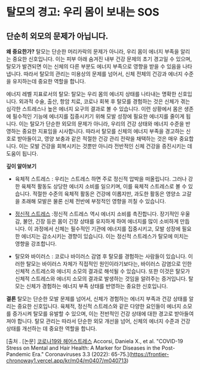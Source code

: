 ﻿

# 탈모의 경고: 우리 몸이 보내는 SOS

## 단순히 외모의 문제가 아닙니다.

**왜 중요한가?** 
탈모는 단순한 머리카락의 문제가 아니라, 우리 몸이 에너지 부족을 알리는 중요한 신호입니다. 이는 피부 아래 숨겨진 내부 건강 문제의 초기 경고일 수 있으며, 탈모가 발견되면 이는 신체의 다른 부분도 에너지 부족으로 영향을 받을 수 있음을 나타냅니다. 따라서 탈모의 관리는 미용상의 문제를 넘어서, 신체 전체의 건강과 에너지 수준을 유지하는데 중요한 역할을 합니다. 

에너지 레벨 지표로서의 탈모: 탈모는 우리 몸의 에너지 상태를 나타내는 명확한 신호입니다. 외과적 수술, 출산, 항암 치료, 코로나 회복 후 탈모를 경험하는 것은 신체가 겪는 심각한 스트레스나 높은 에너지 요구의 결과로 볼 수 있습니다. 이런 상황에서 몸은 생존에 필수적인 기능에 에너지를 집중시키기 위해 모발 성장에 필요한 에너지를 줄이게 됩니다. 이는 탈모가 단순한 외모의 문제가 아니라, 우리의 건강 상태와 에너지 수준을 반영하는 중요한 지표임을 시사합니다. 따라서 탈모를 신체의 에너지 부족을 경고하는 신호로 받아들이고, 영양 보충과 같은 적절한 건강 관리 전략을 채택하는 것은 매우 중요합니다. 이는 모발 건강을 회복시키는 것뿐만 아니라 전반적인 신체 건강을 증진시키는 데 도움이 됩니다. 

**깊이 알아보기** 

- 육체적 스트레스 : 우리는 스트레스 하면 주로 정신적 압박을 떠올립니다. 그러나 강한 육체적 활동도 상당한 에너지 소비를 일으키며, 이를 육체적 스트레스로 볼 수 있습니다. 적절한 수준의 육체적 활동은 건강에 이롭지만, 과도한 활동은 영양소 고갈을 초래해 모발은 물론 신체 전반에 부정적인 영향을 끼칠 수 있습니다. 

- [정신적 스트레스](/m04/m0401/m04010207) :정신적 스트레스 역시 에너지 소비를 촉진합니다. 장기적인 우울감, 불안, 긴장 등은 몸이 긴장 상태를 유지하게 하여 에너지를 많이 소비하게 만듭니다. 이 과정에서 신체는 필수적인 기관에 에너지를 집중시키고, 모발 성장에 필요한 에너지는 감소시키는 경향이 있습니다. 이는 정신적 스트레스가 탈모에 미치는 영향을 강조합니다. 

- 탈모와 바이러스 : 코로나 바이러스 감염 후 탈모를 경험하는 사람들이 있습니다. 이러한 탈모는 바이러스 자체가 직접적인 원인이라기보다는, 바이러스 감염으로 인한 신체적 스트레스와 에너지 소모의 결과로 해석될 수 있습니다. 또한 이것은 탈모가 신체적 스트레스와 에너지 소모의 결과로 발생하는 것임을 알려주는 증거입니다. 탈모는 신체가 경험하는 에너지 부족 상태를 반영하는 중요한 신호입니다. 

**결론** 
탈모는 단순한 모발 문제를 넘어서, 신체가 경험하는 에너지 부족과 건강 상태를 알리는 중요한 신호입니다. 육체적, 정신적 스트레스와 같은 다양한 요인들이 에너지 소모를 증가시켜 탈모를 유발할 수 있으며, 이는 전반적인 건강 상태에 대한 경고로 받아들여져야 합니다. 탈모 관리는 따라서 단순한 외모 개선을 넘어, 신체의 에너지 수준과 건강 상태를 개선하는 데 중요한 역할을 합니다.

[출처
. \[논문\] [코로나19와 헤어스트레스](https://frontier-chronoway1.vercel.app/kr/m04/m0407/m040713)
Accorsi, Daniela X., et al. "COVID-19 Stress on Mental and Hair Health: A Marker for Diseases in the Post-Pandemic Era." Coronaviruses 3.3 (2022): 65-75.](https://frontier-chronoway1.vercel.app/kr/m04/m0407/m040713)
<!--stackedit_data:
eyJoaXN0b3J5IjpbMTczMzE1NDgyNyw5MjAzNTA1NzVdfQ==
-->